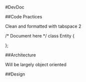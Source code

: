 #DevDoc

##Code Practices
  
  Clean and formatted with tabspace 2 

/* 
  Document here 
*/ 
class Entity { 

}; 

##Architecture

Will be largely object oriented


##Design


